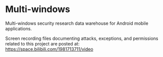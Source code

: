 # Multi-windows
Multi-windows security research data warehouse for Android mobile applications.

Screen recording files documenting attacks, exceptions, and permissions related to this project are posted at: https://space.bilibili.com/1981713711/video
